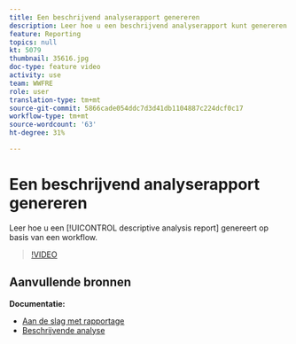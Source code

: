 ```yaml
---
title: Een beschrijvend analyserapport genereren
description: Leer hoe u een beschrijvend analyserapport kunt genereren op basis van een workflow in Adobe Campaign Classic.
feature: Reporting
topics: null
kt: 5079
thumbnail: 35616.jpg
doc-type: feature video
activity: use
team: WWFRE
role: user
translation-type: tm+mt
source-git-commit: 5866cade054ddc7d3d41db1104887c224dcf0c17
workflow-type: tm+mt
source-wordcount: '63'
ht-degree: 31%

---
```



# Een beschrijvend analyserapport genereren

Leer hoe u een [!UICONTROL descriptive analysis report] genereert op basis van een workflow.

>[!VIDEO](https://video.tv.adobe.com/v/35616?quality=12)

## Aanvullende bronnen

**Documentatie:**

* [Aan de slag met rapportage](https://docs.adobe.com/content/help/en/campaign-classic/using/reporting/reporting-in-adobe-campaign/about-adobe-campaign-reporting-tools.html)
* [Beschrijvende analyse](https://docs.adobe.com/content/help/en/campaign-classic/using/reporting/analyzing-populations/about-descriptive-analysis.html)
